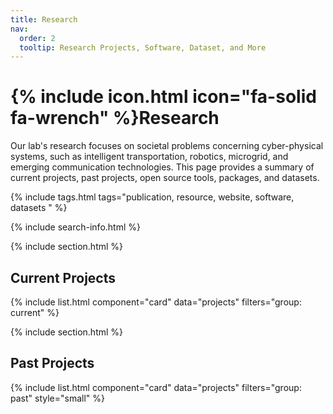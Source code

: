 ```yaml
---
title: Research
nav:
  order: 2
  tooltip: Research Projects, Software, Dataset, and More
---
```


# {% include icon.html icon="fa-solid fa-wrench" %}Research

Our lab's research focuses on societal problems concerning cyber-physical systems, such as intelligent transportation, robotics, microgrid, and emerging communication technologies. This page provides a summary of current projects, past projects, open source tools, packages, and datasets.

{% include tags.html tags="publication, resource, website, software, datasets " %}

{% include search-info.html %}

{% include section.html %}

## Current Projects

{% include list.html component="card" data="projects" filters="group: current" %}

{% include section.html %}

## Past Projects

{% include list.html component="card" data="projects" filters="group: past" style="small" %}
